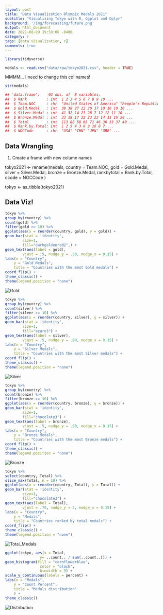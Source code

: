 ```yaml
---
layout: post
title: "Data Visualization Olympic Medals 2021"
subtitle: "Visualizing Tokyo with R, Ggplot and Dplyr"
background: '/img/forecasting/future.png'
output: html_document
date: 2021-08-09 19:50:00 -0400
category: r
tags: [data visualization, r]
comments: true
---
```


```r
library(tidyverse)
```

```r
medals <- read.csv("data/raw/tokyo2021.csv", header = TRUE)
```
MMMM… I need to change this col names!

```r
str(medals)

## 'data.frame':    93 obs. of  8 variables:
##  $ Rank         : int  1 2 3 4 5 6 7 8 9 10 ...
##  $ Team.NOC     : chr  "United States of America" "People's Republic of China" "Japan" "Great Britain" ...
##  $ Gold.Medal   : int  39 38 27 22 20 17 10 10 10 10 ...
##  $ Silver.Medal : int  41 32 14 21 28 7 12 12 11 10 ...
##  $ Bronze.Medal : int  33 18 17 22 23 22 14 11 16 20 ...
##  $ Total        : int  113 88 58 65 71 46 36 33 37 40 ...
##  $ Rank.by.Total: int  1 2 5 4 3 6 9 10 8 7 ...
##  $ NOCCode      : chr  "USA" "CHN" "JPN" "GBR" ...
```


## Data Wrangling

1.  Create a frame with new column names

<!-- -->

tokyo2021 <- rename(medals, 
    country = Team.NOC,
    gold = Gold.Medal,
    silver = Silver.Medal,
    bronze = Bronze.Medal,
    rankbytotal = Rank.by.Total,
    ccode = NOCCode
            )

tokyo <- as_tibble(tokyo2021)

## Data Viz!

```r
tokyo %>% 
group_by(country) %>% 
count(gold) %>% 
filter(gold >= 10) %>% 
ggplot(aes(x = reorder(country, gold), y = gold)) +
geom_bar(stat = 'identity', 
        size=1, 
        fill="darkgoldenrod2",) +
geom_text(aes(label = gold),
        vjust = .5, nudge_y = .90, nudge_x = 0.15) +
labs(x = "Country",
    y = "Gold Medals",
    title = "Countries with the most Gold medals") +
coord_flip() +
theme_classic() +
theme(legend.position = "none")
```

![Gold](img/tokyo/../../../img/tokyo2021/gold.png)

```r
tokyo %>% 
group_by(country) %>% 
count(silver) %>% 
filter(silver >= 10) %>% 
ggplot(aes(x = reorder(country, silver), y = silver)) +
geom_bar(stat = 'identity', 
        size=1,
        fill="azure3") +
geom_text(aes(label = silver),
        vjust = .5, nudge_y = .90, nudge_x = 0.15) +
labs(x = "Country",
    y = "Silver Medals",
    title = "Countries with the most Silver medals") +
coord_flip() +
theme_classic() +
theme(legend.position = "none")
```

![Silver](img/../../img/tokyo2021/silver.png)

```r
tokyo %>% 
group_by(country) %>% 
count(bronze) %>% 
filter(bronze >= 10) %>% 
ggplot(aes(x = reorder(country, bronze), y = bronze)) +
geom_bar(stat = 'identity', 
        size=1,
        fill="chocolate3") +
geom_text(aes(label = bronze),
        vjust = .5, nudge_y = .90, nudge_x = 0.15) +
labs(x = "Country",
    y = "Bronze Medals",
    title = "Countries with the most Bronze medals") +
coord_flip() +
theme_classic() +
theme(legend.position = "none")
```

![Bronze](img/../../img/tokyo2021/bronze.png)

```r
tokyo %>% 
select(country, Total) %>% 
slice_max(Total, n = 10) %>% 
ggplot(aes(x = reorder(country, Total), y = Total)) +
geom_bar(stat = 'identity', 
        size=1,
        fill="chocolate3") +
geom_text(aes(label = Total),
        vjust = .70, nudge_y = 3, nudge_x = 0.15) +
labs(x = "Country",
    y = "Medals",
    title = "Countries ranked by total medals") +
coord_flip() +
theme_classic() +
theme(legend.position = "none")
```

![Total_Medals](img/../../img/tokyo2021/totalrank.png)


```r
ggplot(tokyo, aes(x = Total,
                y= ..count.. / sum(..count..))) +
geom_histogram(fill = "cornflowerblue",
                color = "black",
                binwidth = 9) +
scale_y_continuous(labels = percent) +
labs(x = "Medals",
    y = "Count Percent",
    title = "Medals distribution"
    ) +
theme_classic() 
```

![Distribution](img/../../img/tokyo2021/histograms.png)
